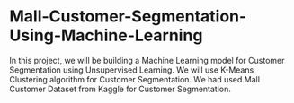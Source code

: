 # Mall-Customer-Segmentation-Using-Machine-Learning
In this project, we will be building a Machine Learning model for Customer Segmentation using Unsupervised Learning.  We will use K-Means Clustering algorithm for Customer Segmentation.  We had used Mall Customer Dataset from Kaggle for Customer Segmentation.
